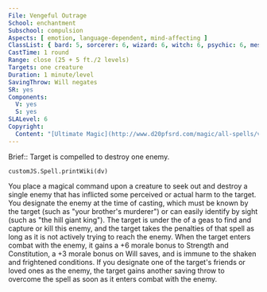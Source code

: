 ```yaml
---
File: Vengeful Outrage
School: enchantment
Subschool: compulsion
Aspects: [ emotion, language-dependent, mind-affecting ]
ClassList: { bard: 5, sorcerer: 6, wizard: 6, witch: 6, psychic: 6, mesmerist: 5 }
CastTime: 1 round
Range: close (25 + 5 ft./2 levels)
Targets: one creature
Duration: 1 minute/level
SavingThrow: Will negates
SR: yes
Components:
  V: yes
  S: yes
SLALevel: 6
Copyright:
  Content: "[Ultimate Magic](http://www.d20pfsrd.com/magic/all-spells/v/vengeful-outrage)"
---
```

Brief:: Target is compelled to destroy one enemy.

```dataviewjs
customJS.Spell.printWiki(dv)
```

You place a magical command upon a creature to seek out and destroy a single enemy that has inflicted some perceived or actual harm to the target. You designate the enemy at the time of casting, which must be known by the target (such as "your brother's murderer") or can easily identify by sight (such as "the hill giant king"). The target is under the of a geas to find and capture or kill this enemy, and the target takes the penalties of that spell as long as it is not actively trying to reach the enemy. When the target enters combat with the enemy, it gains a +6 morale bonus to Strength and Constitution, a +3 morale bonus on Will saves, and is immune to the shaken and frightened conditions.  If you designate one of the target's friends or loved ones as the enemy, the target gains another saving throw to overcome the spell as soon as it enters combat with the enemy.
